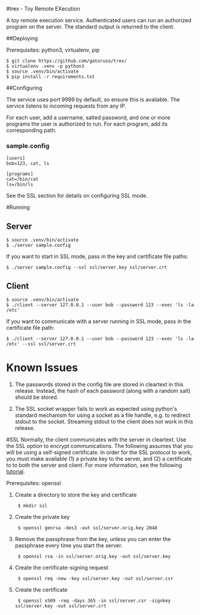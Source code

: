 #trex - Toy Remote EXecution


A toy remote execution service. Authenticated users can run an authorized
program on the server. The standard output is returned to the client.

##Deploying 

Prerequisites: python3, virtualenv, pip

	$ git clone https://github.com/gatoruso/trex/
	$ virtualenv .venv -p python3
	$ source .venv/bin/activate
	$ pip install -r requirements.txt

##Configuring

The service uses port 9999 by default, so ensure this is available. The service listens to incoming requests from any IP.

For each user, add a username, salted password, and one or more  programs the user is authorized to run. For each program, add its corresponding path.

### sample.config

	[users]
	bob=123, cat, ls
	
	[programs]
	cat=/bin/cat
	ls=/bin/ls

See the SSL section for details on configuring SSL mode.

#Running


## Server

	$ source .venv/bin/activate
	$ ./server sample.config
	
If you want to start in SSL mode, pass in the key and certificate file paths:

	$ ./server sample.config --ssl ssl/server.key ssl/server.crt

## Client

	$ source .venv/bin/activate
	$ ./client --server 127.0.0.1 --user bob --password 123 --exec 'ls -la /etc'

If you want to communicate with a server running in SSL mode, pass in the certificate file path:

	$ ./client --server 127.0.0.1 --user bob --password 123 --exec 'ls -la /etc' --ssl ssl/server.crt

# Known Issues

1. The passwords stored in the config file are stored in cleartext in this release. Instead, the hash of each password (along with a random salt) should be stored. 

2. The SSL socket wrapper fails to work as expected using python's standard mechanism for using a socket as a file handle, e.g. to redirect stdout to the socket. Streaming stdout to the client does not work in this release.


#SSL
Normally, the client communicates with the server in cleartext. Use the SSL option to encrypt communications. The following assumes that you will be using a self-signed certificate. In order for the SSL protocol to work, you must make available (1) a private key to the server, and (2) a certificate to  to both the server and client. For more information, see the following [tutorial](https://www.digitalocean.com/community/tutorials/how-to-create-a-ssl-certificate-on-apache-on-arch-linux).

Prerequisites: openssl

1. Create a directory to store the key and certificate
		
		$ mkdir ssl

2. Create the private key

		$ openssl genrsa -des3 -out ssl/server.orig.key 2048

3. Remove the passphrase from the key, unless you can enter the passphrase every time you start the server.

		$ openssl rsa -in ssl/server.orig.key -out ssl/server.key

4. Create the certificate-signing request
	
		$ openssl req -new -key ssl/server.key -out ssl/server.csr

5. Create the certificate
	
		$ openssl x509 -req -days 365 -in ssl/server.csr -signkey ssl/server.key -out ssl/server.crt
	
